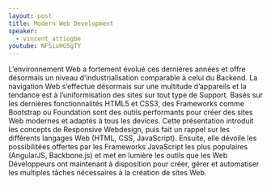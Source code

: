 ```yaml
---
layout: post
title: Modern Web Development
speaker: 
  - vincent_attiogbe
youtube: NFSiuHG5gTY
---
```

L’environnement Web a fortement évolué ces dernières années et offre désormais un niveau d’industrialisation comparable à celui du Backend. La navigation Web s’effectue désormais sur une multitude d’appareils et la tendance est à l’uniformisation des sites sur tout type de Support. Basés sur les dernières fonctionnalités HTML5 et CSS3, des Frameworks comme Bootstrap ou Foundation sont des outils performants pour créer des sites Web modernes et adaptés à tous les devices.
Cette présentation introduit les concepts de Responsive Webdesign, puis fait un rappel sur les différents langages Web (HTML, CSS, JavaScript). Ensuite, elle dévoile les possibilitées offertes par les Frameworks JavaScript les plus populaires (AngularJS, Backbone.js) et met en lumière les outils que les Web Développeurs ont maintenant à disposition pour créer, gérer et automatiser les multiples tâches nécessaires à la création de sites Web.
